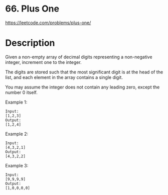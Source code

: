 # 66. Plus One

https://leetcode.com/problems/plus-one/

# Description

Given a non-empty array of decimal digits representing a non-negative integer, increment one to the integer.

The digits are stored such that the most significant digit is at the head of the list, and each element in the array contains a single digit.

You may assume the integer does not contain any leading zero, except the number 0 itself.

Example 1:

```
Input:
[1,2,3]
Output:
[1,2,4]
```

Example 2:

```
Input:
[4,3,2,1]
Output:
[4,3,2,2]
```

Example 3:

```
Input:
[9,9,9,9]
Output:
[1,0,0,0,0]
```
